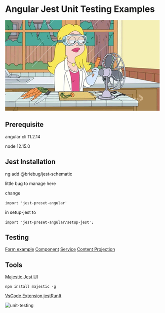 # Angular Jest  Unit Testing Examples

![unit-testing](./test.gif)

## Prerequisite

angular cli 11.2.14

node 12.15.0

## Jest Installation 
ng add @briebug/jest-schematic

little bug to manage here 

change

``` import 'jest-preset-angular' ```

in setup-jest  to


``` import 'jest-preset-angular/setup-jest'; ```

## Testing 

[Form example](./blob/master/src/app/todo-form/todo-form.component.spec.ts)
[Component](./blob/master/src/app/button/button.component.spec.ts)
[Service](./blob/master/src/app/services/api.service.spec.ts)
[Content Projection](./blob/master/src/app/table/table.component.spec.ts)

##  Tools 

[Majestic Jest UI](https://github.com/Raathigesh/majestic)
```
npm install majestic -g 
```

[VsCode Extension jestRunIt](https://marketplace.visualstudio.com/items?itemName=vespa-dev-works.jestRunIt)

![unit-testing](./testMagic.png)
 